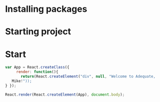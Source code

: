 # Installing packages

# Starting project

# Start
```javascript
var App = React.createClass({
     render: function(){
       return(React.createElement("div", null, "Welcome to Adequate,
   Mike!"));
} });

React.render(React.createElement(App), document.body);
```

